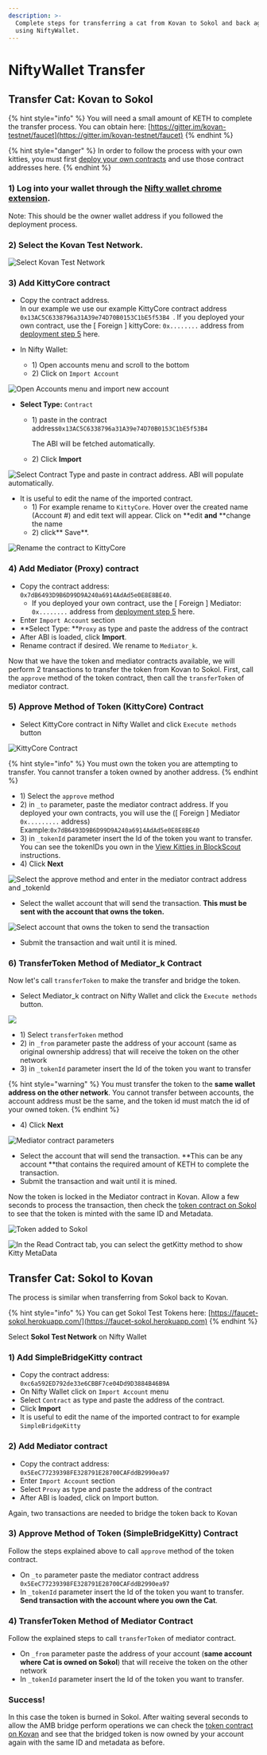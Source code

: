 ```yaml
---
description: >-
  Complete steps for transferring a cat from Kovan to Sokol and back again,
  using NiftyWallet.
---
```


# NiftyWallet Transfer

## **Transfer Cat: Kovan to Sokol**

{% hint style="info" %}
You will need a small amount of KETH to complete the transfer process.  You can obtain here: [https://gitter.im/kovan-testnet/faucet](https://gitter.im/kovan-testnet/faucet)
{% endhint %}

{% hint style="danger" %}
In order to follow the process with your own kitties, you must first [deploy your own contracts](https://app.gitbook.com/@poa/s/tokenbridge/\~/edit/drafts/-LrL6654d2nfg9pCMDSD/amb-bridge/deploy-cryptokitty-contracts) and use those contract addresses here.
{% endhint %}

### 1) Log into your wallet through the [Nifty wallet chrome extension](https://chrome.google.com/webstore/detail/nifty-wallet/jbdaocneiiinmjbjlgalhcelgbejmnid).&#x20;

Note: This should be the owner wallet address if you followed the deployment process.

### 2) Select the Kovan Test Network.

![Select Kovan Test Network](../../.gitbook/assets/kovan\_1.png)

### 3) Add **KittyCore** contract

*   Copy the contract address.\
    In our example we use our example KittyCore contract address `0x13AC5C6338796a31A39e74D70B0153C1bE5f53B4 `. If you deployed your own contract, use the \[ Foreign ] kittyCore: `0x........` address from [deployment step 5](deploy-cryptokitty-contracts.md#5-deploy-your-contracts) here.

    &#x20;
* In Nifty Wallet:
  * 1\) Open accounts menu and scroll to the bottom
  * 2\) Click on `Import Account`

![Open Accounts menu and import new account](<../../.gitbook/assets/imported (1).png>)

* **Select Type:** `Contract`&#x20;
  *   1\) paste in the contract address`0x13AC5C6338796a31A39e74D70B0153C1bE5f53B4`

      &#x20;The ABI will be fetched automatically.
  * 2\) Click **Import**

![Select Contract Type and paste in contract address. ABI will populate automatically.](<../../.gitbook/assets/import\_2 (2).png>)

* It is useful to edit the name of the imported contract.&#x20;
  * 1\) For example rename to `KittyCore`. Hover over the created name (Account #) and edit text will appear. Click on **edit **and** **change the name
  * 2\) click** Save**.

![Rename the contract to KittyCore](<../../.gitbook/assets/kittycore (2).png>)

### 4) Add Mediator (Proxy) contract

* Copy the contract address: `0x7dB6493D9B6D99D9A240a6914AdAd5e0E8E8BE40`.  &#x20;
  * If you deployed your own contract, use the \[ Foreign ] Mediator: `0x........` address from [deployment step 5](deploy-cryptokitty-contracts.md#5-deploy-your-contracts) here.
* Enter `Import Account` section
* **Select Type: **`Proxy` as type and paste the address of the contract
* After ABI is loaded, click **Import**.
* Rename contract if desired. We rename to `Mediator_k`.

Now that we have the token and mediator contracts available, we will perform 2 transactions to transfer the token from Kovan to Sokol.  First, call the `approve` method of the token contract,  then call the `transferToken` of mediator contract.

### 5) Approve Method of Token (KittyCore) Contract

* Select KittyCore contract in Nifty Wallet and click  `Execute methods` button

![KittyCore Contract](../../.gitbook/assets/execute\_methods.png)

{% hint style="info" %}
You must own the token you are attempting to transfer. You cannot transfer a token owned by another address.
{% endhint %}

* 1\) Select the `approve` method
* 2\) in `_to` parameter, paste the mediator contract address. If you deployed your own contracts, you will use the  (\[ Foreign ] Mediator  `0x.........`  address)\
  Example:`0x7dB6493D9B6D99D9A240a6914AdAd5e0E8E8BE40`&#x20;
* 3\) in `_tokenId` parameter insert the Id of the token you want to transfer. You can see the tokenIDs you own in the [View Kitties in BlockScout](view-in-blockscout.md) instructions.
* 4\)  Click **Next**

![Select the approve method and enter in the mediator contract address and \_tokenId](../../.gitbook/assets/approve.png)

* Select the wallet account that will send the transaction. **This must be sent with the account that owns the token.**

![Select account that owns the token to send the transaction](../../.gitbook/assets/select\_account.png)

* Submit the transaction and wait until it is mined.

### 6) TransferToken Method of Mediator\_k Contract

Now let's call `transferToken` to make the transfer and bridge the token.

* Select Mediator\_k contract on Nifty Wallet and click the `Execute methods` button.

![](../../.gitbook/assets/execute\_methods2.png)

* 1\) Select `transferToken` method
* 2\) in `_from` parameter paste the address of your account (same as original ownership address) that will receive the token on the other network
* 3\) in `_tokenId` parameter insert the Id of the token you want to transfer

{% hint style="warning" %}
You must transfer the token to the **same wallet address on the other network**. You cannot transfer between accounts, the account address must be the same, and the token id must match the id of your owned token.
{% endhint %}

* 4\) Click **Next**

![Mediator contract parameters](../../.gitbook/assets/execution.png)

* Select the account that will send the transaction. **This can be any account **that contains the required amount of KETH to complete the transaction.
* Submit the transaction and wait until it is mined.

Now the token is locked in the Mediator contract in Kovan. Allow a few seconds to process the transaction, then check the [token contract on Sokol](https://blockscout.com/poa/sokol/tokens/0xc6a592ED792de33e6CBBF7ce04Dd9D3884B46B9A/inventory) to see that the token is minted with the same ID and Metadata.

![Token added to Sokol](../../.gitbook/assets/15.png)

![In the Read Contract tab, you can select the getKitty method to show Kitty MetaData](<../../.gitbook/assets/readcontract (1).png>)

## **Transfer Cat: Sokol to Kovan**

The process is similar when transferring from Sokol back to Kovan.&#x20;

{% hint style="info" %}
You can get Sokol Test Tokens here: [https://faucet-sokol.herokuapp.com/](https://faucet-sokol.herokuapp.com)
{% endhint %}

Select **Sokol Test Network** on Nifty Wallet

### 1) Add **SimpleBridgeKitty** contract

* Copy the contract address: `0xc6a592ED792de33e6CBBF7ce04Dd9D3884B46B9A`
* On Nifty Wallet click on `Import Account` menu
* Select `Contract` as type and paste the address of the contract.&#x20;
* Click **Import**
* It is useful to edit the name of the imported contract to for example `SimpleBridgeKitty`

### &#x20;2) Add Mediator contract

* Copy the contract address: `0x5EeC77239398FE328791E28700CAFddB2990ea97`
* Enter `Import Account` section
* Select `Proxy` as type and paste the address of the contract
* After ABI is loaded, click on Import button.

Again, two transactions are needed to bridge the token back to Kovan

### 3) Approve Method of Token (SimpleBridgeKitty) Contract

Follow the steps explained above to call `approve` method of the token contract.&#x20;

* On `_to` parameter paste the mediator contract address `0x5EeC77239398FE328791E28700CAFddB2990ea97`
* In `_tokenId` parameter insert the Id of the token you want to transfer. **Send transaction with the account where you own the Cat**.

### 4) TransferToken Method of Mediator Contract&#x20;

Follow the explained steps to call `transferToken` of mediator contract.&#x20;

* On `_from` parameter paste the address of your account (**same account where Cat is owned on Sokol**) that will receive the token on the other network
* In `_tokenId` parameter insert the Id of the token you want to transfer.

### Success!

In this case the token is burned in Sokol. After waiting several seconds to allow the AMB bridge perform operations we can check the [token contract on Kovan](https://blockscout.com/eth/kovan/tokens/0x13AC5C6338796a31A39e74D70B0153C1bE5f53B4/inventory) and see that the bridged token is now owned by your account again with the same ID and metadata as before.

